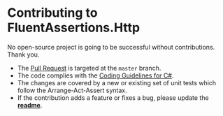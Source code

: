 # Contributing to FluentAssertions.Http

No open-source project is going to be successful without contributions. Thank you.

* The [Pull Request](https://help.github.com/articles/using-pull-requests) is targeted at the `master` branch.
* The code complies with the [Coding Guidelines for C#](https://csharpcodingguidelines.com/).
* The changes are covered by a new or existing set of unit tests which follow the Arrange-Act-Assert syntax.
* If the contribution adds a feature or fixes a bug, please update the [**readme**](https://github.com/balanikas/FluentAssertions.Http/blob/master/README.md).

